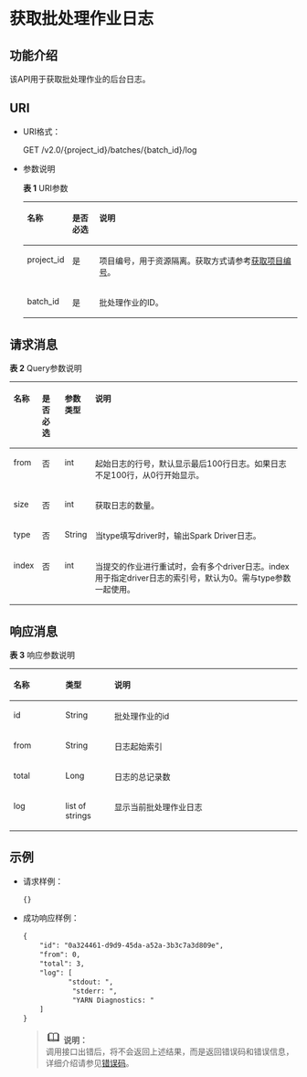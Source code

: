 # 获取批处理作业日志<a name="dli_02_0128"></a>

## 功能介绍<a name="zh-cn_topic_0103345066_zh-cn_topic_0102902523_s1f0e4fd3d502405199f36f78e68721aa"></a>

该API用于获取批处理作业的后台日志。

## URI<a name="zh-cn_topic_0103345066_zh-cn_topic_0102902523_s9e1b8ec5b57c422a942b19835da7d66e"></a>

-   URI格式：

    GET /v2.0/\{project\_id\}/batches/\{batch\_id\}/log

-   参数说明

    **表 1**  URI参数

    <a name="zh-cn_topic_0103345066_zh-cn_topic_0102902523_zh-cn_topic_0069077803_table60779388"></a>
    <table><thead align="left"><tr id="zh-cn_topic_0103345066_zh-cn_topic_0102902523_zh-cn_topic_0069077803_row61411666"><th class="cellrowborder" valign="top" width="14.000000000000002%" id="mcps1.2.4.1.1"><p id="zh-cn_topic_0103345066_zh-cn_topic_0102902523_a420a62a594f9410eaea229ffc8037a61"><a name="zh-cn_topic_0103345066_zh-cn_topic_0102902523_a420a62a594f9410eaea229ffc8037a61"></a><a name="zh-cn_topic_0103345066_zh-cn_topic_0102902523_a420a62a594f9410eaea229ffc8037a61"></a>名称</p>
    </th>
    <th class="cellrowborder" valign="top" width="10%" id="mcps1.2.4.1.2"><p id="zh-cn_topic_0103345066_zh-cn_topic_0102902523_zh-cn_topic_0069077803_p873025824211"><a name="zh-cn_topic_0103345066_zh-cn_topic_0102902523_zh-cn_topic_0069077803_p873025824211"></a><a name="zh-cn_topic_0103345066_zh-cn_topic_0102902523_zh-cn_topic_0069077803_p873025824211"></a>是否必选</p>
    </th>
    <th class="cellrowborder" valign="top" width="76%" id="mcps1.2.4.1.3"><p id="zh-cn_topic_0103345066_zh-cn_topic_0102902523_a692d3cd97b464aed90ba6d841900a4a5"><a name="zh-cn_topic_0103345066_zh-cn_topic_0102902523_a692d3cd97b464aed90ba6d841900a4a5"></a><a name="zh-cn_topic_0103345066_zh-cn_topic_0102902523_a692d3cd97b464aed90ba6d841900a4a5"></a>说明</p>
    </th>
    </tr>
    </thead>
    <tbody><tr id="zh-cn_topic_0103345066_zh-cn_topic_0102902523_zh-cn_topic_0069077803_row48589216"><td class="cellrowborder" valign="top" width="14.000000000000002%" headers="mcps1.2.4.1.1 "><p id="zh-cn_topic_0103345066_zh-cn_topic_0102902523_zh-cn_topic_0069077803_p43412436"><a name="zh-cn_topic_0103345066_zh-cn_topic_0102902523_zh-cn_topic_0069077803_p43412436"></a><a name="zh-cn_topic_0103345066_zh-cn_topic_0102902523_zh-cn_topic_0069077803_p43412436"></a>project_id</p>
    </td>
    <td class="cellrowborder" valign="top" width="10%" headers="mcps1.2.4.1.2 "><p id="zh-cn_topic_0103345066_zh-cn_topic_0102902523_zh-cn_topic_0069077803_p26746391"><a name="zh-cn_topic_0103345066_zh-cn_topic_0102902523_zh-cn_topic_0069077803_p26746391"></a><a name="zh-cn_topic_0103345066_zh-cn_topic_0102902523_zh-cn_topic_0069077803_p26746391"></a>是</p>
    </td>
    <td class="cellrowborder" valign="top" width="76%" headers="mcps1.2.4.1.3 "><p id="zh-cn_topic_0103345066_zh-cn_topic_0102902523_zh-cn_topic_0069077803_p18974100"><a name="zh-cn_topic_0103345066_zh-cn_topic_0102902523_zh-cn_topic_0069077803_p18974100"></a><a name="zh-cn_topic_0103345066_zh-cn_topic_0102902523_zh-cn_topic_0069077803_p18974100"></a>项目编号，用于资源隔离。获取方式请参考<a href="获取项目编号.md">获取项目编号</a>。</p>
    </td>
    </tr>
    <tr id="zh-cn_topic_0103345066_row40002247161527"><td class="cellrowborder" valign="top" width="14.000000000000002%" headers="mcps1.2.4.1.1 "><p id="zh-cn_topic_0103345066_p11474470161527"><a name="zh-cn_topic_0103345066_p11474470161527"></a><a name="zh-cn_topic_0103345066_p11474470161527"></a>batch_id</p>
    </td>
    <td class="cellrowborder" valign="top" width="10%" headers="mcps1.2.4.1.2 "><p id="zh-cn_topic_0103345066_p57016873161527"><a name="zh-cn_topic_0103345066_p57016873161527"></a><a name="zh-cn_topic_0103345066_p57016873161527"></a>是</p>
    </td>
    <td class="cellrowborder" valign="top" width="76%" headers="mcps1.2.4.1.3 "><p id="zh-cn_topic_0103345066_p54964009161527"><a name="zh-cn_topic_0103345066_p54964009161527"></a><a name="zh-cn_topic_0103345066_p54964009161527"></a>批处理作业的ID。</p>
    </td>
    </tr>
    </tbody>
    </table>


## 请求消息<a name="zh-cn_topic_0103345066_zh-cn_topic_0102902523_section20458182103"></a>

**表 2**  Query参数说明

<a name="zh-cn_topic_0103345066_zh-cn_topic_0102902523_table1944164663513"></a>
<table><thead align="left"><tr id="zh-cn_topic_0103345066_zh-cn_topic_0102902523_row29441446113518"><th class="cellrowborder" valign="top" width="8%" id="mcps1.2.5.1.1"><p id="zh-cn_topic_0103345066_zh-cn_topic_0102902523_p1935161415364"><a name="zh-cn_topic_0103345066_zh-cn_topic_0102902523_p1935161415364"></a><a name="zh-cn_topic_0103345066_zh-cn_topic_0102902523_p1935161415364"></a>名称</p>
</th>
<th class="cellrowborder" valign="top" width="8%" id="mcps1.2.5.1.2"><p id="zh-cn_topic_0103345066_zh-cn_topic_0102902523_p1036131419366"><a name="zh-cn_topic_0103345066_zh-cn_topic_0102902523_p1036131419366"></a><a name="zh-cn_topic_0103345066_zh-cn_topic_0102902523_p1036131419366"></a>是否必选</p>
</th>
<th class="cellrowborder" valign="top" width="9%" id="mcps1.2.5.1.3"><p id="zh-cn_topic_0103345066_zh-cn_topic_0102902523_p17381114123617"><a name="zh-cn_topic_0103345066_zh-cn_topic_0102902523_p17381114123617"></a><a name="zh-cn_topic_0103345066_zh-cn_topic_0102902523_p17381114123617"></a>参数类型</p>
</th>
<th class="cellrowborder" valign="top" width="75%" id="mcps1.2.5.1.4"><p id="zh-cn_topic_0103345066_zh-cn_topic_0102902523_p1340121413614"><a name="zh-cn_topic_0103345066_zh-cn_topic_0102902523_p1340121413614"></a><a name="zh-cn_topic_0103345066_zh-cn_topic_0102902523_p1340121413614"></a>说明</p>
</th>
</tr>
</thead>
<tbody><tr id="zh-cn_topic_0103345066_row53252829155831"><td class="cellrowborder" valign="top" width="8%" headers="mcps1.2.5.1.1 "><p id="zh-cn_topic_0103345066_p46898331155831"><a name="zh-cn_topic_0103345066_p46898331155831"></a><a name="zh-cn_topic_0103345066_p46898331155831"></a>from</p>
</td>
<td class="cellrowborder" valign="top" width="8%" headers="mcps1.2.5.1.2 "><p id="zh-cn_topic_0103345066_p40668489155831"><a name="zh-cn_topic_0103345066_p40668489155831"></a><a name="zh-cn_topic_0103345066_p40668489155831"></a>否</p>
</td>
<td class="cellrowborder" valign="top" width="9%" headers="mcps1.2.5.1.3 "><p id="zh-cn_topic_0103345066_p5813287155831"><a name="zh-cn_topic_0103345066_p5813287155831"></a><a name="zh-cn_topic_0103345066_p5813287155831"></a>int</p>
</td>
<td class="cellrowborder" valign="top" width="75%" headers="mcps1.2.5.1.4 "><p id="zh-cn_topic_0103345066_p17904268162446"><a name="zh-cn_topic_0103345066_p17904268162446"></a><a name="zh-cn_topic_0103345066_p17904268162446"></a>起始日志的行号，默认显示最后100行日志。如果日志不足100行，从0行开始显示。</p>
</td>
</tr>
<tr id="zh-cn_topic_0103345066_row13373521155831"><td class="cellrowborder" valign="top" width="8%" headers="mcps1.2.5.1.1 "><p id="zh-cn_topic_0103345066_p6949431155831"><a name="zh-cn_topic_0103345066_p6949431155831"></a><a name="zh-cn_topic_0103345066_p6949431155831"></a>size</p>
</td>
<td class="cellrowborder" valign="top" width="8%" headers="mcps1.2.5.1.2 "><p id="zh-cn_topic_0103345066_p26033042155831"><a name="zh-cn_topic_0103345066_p26033042155831"></a><a name="zh-cn_topic_0103345066_p26033042155831"></a>否</p>
</td>
<td class="cellrowborder" valign="top" width="9%" headers="mcps1.2.5.1.3 "><p id="zh-cn_topic_0103345066_p28301633155831"><a name="zh-cn_topic_0103345066_p28301633155831"></a><a name="zh-cn_topic_0103345066_p28301633155831"></a>int</p>
</td>
<td class="cellrowborder" valign="top" width="75%" headers="mcps1.2.5.1.4 "><p id="zh-cn_topic_0103345066_p64252615162455"><a name="zh-cn_topic_0103345066_p64252615162455"></a><a name="zh-cn_topic_0103345066_p64252615162455"></a>获取日志的数量。</p>
</td>
</tr>
<tr id="row20634150143618"><td class="cellrowborder" valign="top" width="8%" headers="mcps1.2.5.1.1 "><p id="p1963555011368"><a name="p1963555011368"></a><a name="p1963555011368"></a>type</p>
</td>
<td class="cellrowborder" valign="top" width="8%" headers="mcps1.2.5.1.2 "><p id="p126351250133611"><a name="p126351250133611"></a><a name="p126351250133611"></a>否</p>
</td>
<td class="cellrowborder" valign="top" width="9%" headers="mcps1.2.5.1.3 "><p id="p76351550183617"><a name="p76351550183617"></a><a name="p76351550183617"></a>String</p>
</td>
<td class="cellrowborder" valign="top" width="75%" headers="mcps1.2.5.1.4 "><p id="p13636750103616"><a name="p13636750103616"></a><a name="p13636750103616"></a>当type填写driver时，输出Spark Driver日志。</p>
</td>
</tr>
<tr id="row4823049113716"><td class="cellrowborder" valign="top" width="8%" headers="mcps1.2.5.1.1 "><p id="p15823184912379"><a name="p15823184912379"></a><a name="p15823184912379"></a>index</p>
</td>
<td class="cellrowborder" valign="top" width="8%" headers="mcps1.2.5.1.2 "><p id="p2823349183712"><a name="p2823349183712"></a><a name="p2823349183712"></a>否</p>
</td>
<td class="cellrowborder" valign="top" width="9%" headers="mcps1.2.5.1.3 "><p id="p582314913716"><a name="p582314913716"></a><a name="p582314913716"></a>int</p>
</td>
<td class="cellrowborder" valign="top" width="75%" headers="mcps1.2.5.1.4 "><p id="p68237495374"><a name="p68237495374"></a><a name="p68237495374"></a>当提交的作业进行重试时，会有多个driver日志。index用于指定driver日志的索引号，默认为0。需与type参数一起使用。</p>
</td>
</tr>
</tbody>
</table>

## 响应消息<a name="zh-cn_topic_0103345066_zh-cn_topic_0102902523_sd1ecb66580054b2ea403be8b2272a2c7"></a>

**表 3**  响应参数说明

<a name="zh-cn_topic_0103345066_zh-cn_topic_0102902523_table1391425172812"></a>
<table><thead align="left"><tr id="zh-cn_topic_0103345066_zh-cn_topic_0102902523_row239272520282"><th class="cellrowborder" valign="top" width="18%" id="mcps1.2.4.1.1"><p id="zh-cn_topic_0103345066_zh-cn_topic_0102902523_p73934250283"><a name="zh-cn_topic_0103345066_zh-cn_topic_0102902523_p73934250283"></a><a name="zh-cn_topic_0103345066_zh-cn_topic_0102902523_p73934250283"></a>名称</p>
</th>
<th class="cellrowborder" valign="top" width="17%" id="mcps1.2.4.1.2"><p id="zh-cn_topic_0103345066_zh-cn_topic_0102902523_p93931525182819"><a name="zh-cn_topic_0103345066_zh-cn_topic_0102902523_p93931525182819"></a><a name="zh-cn_topic_0103345066_zh-cn_topic_0102902523_p93931525182819"></a>类型</p>
</th>
<th class="cellrowborder" valign="top" width="65%" id="mcps1.2.4.1.3"><p id="zh-cn_topic_0103345066_zh-cn_topic_0102902523_p339412542814"><a name="zh-cn_topic_0103345066_zh-cn_topic_0102902523_p339412542814"></a><a name="zh-cn_topic_0103345066_zh-cn_topic_0102902523_p339412542814"></a>说明</p>
</th>
</tr>
</thead>
<tbody><tr id="zh-cn_topic_0103345066_row63379595162513"><td class="cellrowborder" valign="top" width="18%" headers="mcps1.2.4.1.1 "><p id="zh-cn_topic_0103345066_p50256728162513"><a name="zh-cn_topic_0103345066_p50256728162513"></a><a name="zh-cn_topic_0103345066_p50256728162513"></a>id</p>
</td>
<td class="cellrowborder" valign="top" width="17%" headers="mcps1.2.4.1.2 "><p id="zh-cn_topic_0103345066_p44263180162513"><a name="zh-cn_topic_0103345066_p44263180162513"></a><a name="zh-cn_topic_0103345066_p44263180162513"></a>String</p>
</td>
<td class="cellrowborder" valign="top" width="65%" headers="mcps1.2.4.1.3 "><p id="zh-cn_topic_0103345066_p28547791162513"><a name="zh-cn_topic_0103345066_p28547791162513"></a><a name="zh-cn_topic_0103345066_p28547791162513"></a>批处理作业的id</p>
</td>
</tr>
<tr id="zh-cn_topic_0103345066_row66694500162513"><td class="cellrowborder" valign="top" width="18%" headers="mcps1.2.4.1.1 "><p id="zh-cn_topic_0103345066_p7592495162513"><a name="zh-cn_topic_0103345066_p7592495162513"></a><a name="zh-cn_topic_0103345066_p7592495162513"></a>from</p>
</td>
<td class="cellrowborder" valign="top" width="17%" headers="mcps1.2.4.1.2 "><p id="zh-cn_topic_0103345066_p11012339162513"><a name="zh-cn_topic_0103345066_p11012339162513"></a><a name="zh-cn_topic_0103345066_p11012339162513"></a>String</p>
</td>
<td class="cellrowborder" valign="top" width="65%" headers="mcps1.2.4.1.3 "><p id="zh-cn_topic_0103345066_p19584260162513"><a name="zh-cn_topic_0103345066_p19584260162513"></a><a name="zh-cn_topic_0103345066_p19584260162513"></a>日志起始索引</p>
</td>
</tr>
<tr id="zh-cn_topic_0103345066_row59606283162513"><td class="cellrowborder" valign="top" width="18%" headers="mcps1.2.4.1.1 "><p id="zh-cn_topic_0103345066_p49846418162513"><a name="zh-cn_topic_0103345066_p49846418162513"></a><a name="zh-cn_topic_0103345066_p49846418162513"></a>total</p>
</td>
<td class="cellrowborder" valign="top" width="17%" headers="mcps1.2.4.1.2 "><p id="zh-cn_topic_0103345066_p11028097162513"><a name="zh-cn_topic_0103345066_p11028097162513"></a><a name="zh-cn_topic_0103345066_p11028097162513"></a>Long</p>
</td>
<td class="cellrowborder" valign="top" width="65%" headers="mcps1.2.4.1.3 "><p id="zh-cn_topic_0103345066_p20860697162513"><a name="zh-cn_topic_0103345066_p20860697162513"></a><a name="zh-cn_topic_0103345066_p20860697162513"></a>日志的总记录数</p>
</td>
</tr>
<tr id="zh-cn_topic_0103345066_row28992541162513"><td class="cellrowborder" valign="top" width="18%" headers="mcps1.2.4.1.1 "><p id="zh-cn_topic_0103345066_p40845066162513"><a name="zh-cn_topic_0103345066_p40845066162513"></a><a name="zh-cn_topic_0103345066_p40845066162513"></a>log</p>
</td>
<td class="cellrowborder" valign="top" width="17%" headers="mcps1.2.4.1.2 "><p id="zh-cn_topic_0103345066_p20116078162513"><a name="zh-cn_topic_0103345066_p20116078162513"></a><a name="zh-cn_topic_0103345066_p20116078162513"></a>list of strings</p>
</td>
<td class="cellrowborder" valign="top" width="65%" headers="mcps1.2.4.1.3 "><p id="zh-cn_topic_0103345066_p18789622162513"><a name="zh-cn_topic_0103345066_p18789622162513"></a><a name="zh-cn_topic_0103345066_p18789622162513"></a>显示当前批处理作业日志</p>
</td>
</tr>
</tbody>
</table>

## 示例<a name="zh-cn_topic_0103345066_zh-cn_topic_0102902523_section17446171164041"></a>

-   请求样例：

    ```
    {}
    ```

-   成功响应样例：

    ```
    {
        "id": "0a324461-d9d9-45da-a52a-3b3c7a3d809e",
        "from": 0,
        "total": 3,
        "log": [
               "stdout: ",
                "stderr: ",
                "YARN Diagnostics: "
        ]
    }
    ```

    >![](public_sys-resources/icon-note.gif) **说明：**   
    >调用接口出错后，将不会返回上述结果，而是返回错误码和错误信息，详细介绍请参见[错误码](错误码.md)。  


